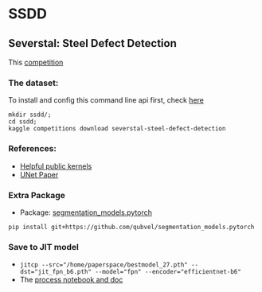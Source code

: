 # SSDD
## Severstal: Steel Defect Detection

This [competition](https://www.kaggle.com/c/severstal-steel-defect-detection)

### The dataset:

To install and config this command line api first, check [here](https://github.com/Kaggle/kaggle-api)
```
mkdir ssdd/;
cd ssdd;
kaggle competitions download severstal-steel-defect-detection
```

### References:
* [Helpful public kernels](doc/kernels.md)
* [UNet Paper](https://arxiv.org/pdf/1505.04597.pdf)

### Extra Package
* Package: [segmentation_models.pytorch](https://github.com/qubvel/segmentation_models.pytorch)
```
pip install git+https://github.com/qubvel/segmentation_models.pytorch
```

### Save to JIT model
* ```jitcp --src="/home/paperspace/bestmodel_27.pth" --dst="jit_fpn_b6.pth" --model="fpn" --encoder="efficientnet-b6"```
* The [process notebook and doc](jitcp.ipynb)